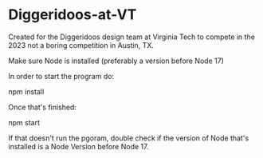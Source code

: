 # Diggeridoos-at-VT
Created for the Diggeridoos design team at Virginia Tech to compete in the 2023 not a boring competition in Austin, TX.


Make sure Node is installed (preferably a version before Node 17)


In order to start the program do:

npm install

Once that's finished:

npm start


If that doesn't run the pgoram, double check if the version of Node that's installed is a Node Version before Node 17.
